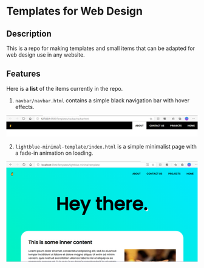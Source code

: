 # Templates for Web Design

## Description

This is a repo for making templates and small items that can be adapted for web design use in any website.

## Features

Here is a **list** of the items currently in the repo.

1. `navbar/navbar.html` contains a simple black navigation bar with hover effects.

!['Navigation Bar'](./img/navbar.png 'Navigation Bar')

2. `lightblue-minimal-template/index.html` is a simple minimalist page with a fade-in animation on loading.

!['Minimalist Page'](./img/lightblue-minimal-template.png 'Minimalist Page')